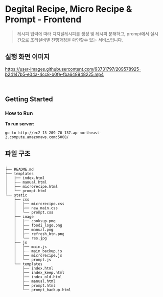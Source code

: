 # Degital Recipe, Micro Recipe & Prompt - Frontend

> 레시피 입력에 따라 디지털레시피를 생성 및 레시피 분해하고, prompt에서 실시간으로 조리설비별 진행과정을 확인할수 있는 서비스입니다.

## 실행 화면 이미지

https://user-images.githubusercontent.com/63731797/209578925-b24147b5-e04a-4cc8-b0fe-fba648948225.mp4


<br />

## Getting Started

### How to Run

**To run server:**

```shell script
go to http://ec2-13-209-70-137.ap-northeast-2.compute.amazonaws.com:5000/
```


## 파일 구조

```
.
├── README.md
├── templates
│   ├── index.html
│   ├── manual.html
│   ├── microrecipe.html
│   └── prompt.html
└── static
    ├── css
    │   ├── microrecipe.css
    │   ├── new_main.css
    │   └── prompt.css
    ├── image
    │   ├── cooksup.png
    │   ├── foodi_logo.png
    │   ├── manual.png
    │   ├── refresh_btn.png
    │   └── res.jpg
    ├── js
    │   ├── main.js
    │   ├── main_backup.js
    │   ├── microrecipe.js
    │   └── prompt.js
    └── templates
        ├── index.html
        ├── index_keep.html
        ├── index_old.html
        ├── manual.html
        ├── prompt.html
        └── prompt_backup.html
```
